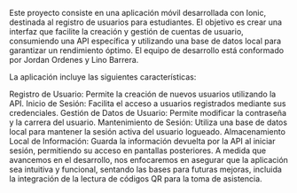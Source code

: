 Este proyecto consiste en una aplicación móvil desarrollada con Ionic, destinada al registro de usuarios para estudiantes. El objetivo es crear una interfaz que facilite la creación y gestión de cuentas de usuario, consumiendo una API específica y utilizando una base de datos local para garantizar un rendimiento óptimo.
El equipo de desarrollo está conformado por Jordan Ordenes y Lino Barrera. 


La aplicación incluye las siguientes características:

Registro de Usuario: Permite la creación de nuevos usuarios utilizando la API.
Inicio de Sesión: Facilita el acceso a usuarios registrados mediante sus credenciales.
Gestión de Datos de Usuario: Permite modificar la contraseña y la carrera del usuario.
Mantenimiento de Sesión: Utiliza una base de datos local para mantener la sesión activa del usuario logueado.
Almacenamiento Local de Información: Guarda la información devuelta por la API al iniciar sesión, permitiendo su acceso en pantallas posteriores.
A medida que avancemos en el desarrollo, nos enfocaremos en asegurar que la aplicación sea intuitiva y funcional, sentando las bases para futuras mejoras, incluida la integración de la lectura de códigos QR para la toma de asistencia.
